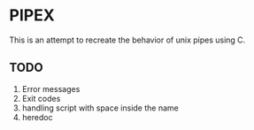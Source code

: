 # PIPEX

This is an attempt to recreate the behavior of unix pipes using C.

## TODO

1. Error messages
2. Exit codes
3. handling script with space inside the name
4. heredoc